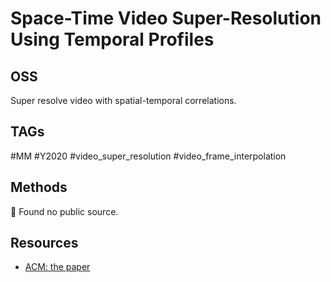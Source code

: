 # Space-Time Video Super-Resolution Using Temporal Profiles

## OSS

Super resolve video with spatial-temporal correlations.

## TAGs

#MM #Y2020 #video_super_resolution #video_frame_interpolation

## Methods

🚧 Found no public source.

## Resources

- [ACM: the paper](https://dl.acm.org/doi/10.1145/3394171.3413667)
